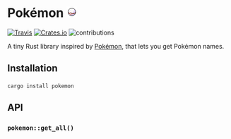 # Pokémon ![premierball](media/premier.png)

[![Travis](https://img.shields.io/travis/EmmaRamirez/pokemon.svg?style=flat-square)]()
[![Crates.io](https://img.shields.io/crates/v/pokemon.svg?style=flat-square)]()
![contributions](https://img.shields.io/badge/contributions-brightgreen-brightgreen.svg?style=flat-square)

A tiny Rust library inspired by [Pokémon](https://github.com/sindresorhus/pokemon), that lets you get Pokémon names.

## Installation

`cargo install pokemon`


## API

### `pokemon::get_all()`
